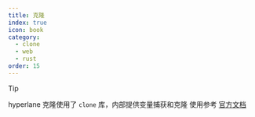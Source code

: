 ```yaml
---
title: 克隆
index: true
icon: book
category:
  - clone
  - web
  - rust
order: 15
---
```


> [!tip]
> hyperlane 克隆使用了 `clone` 库，内部提供变量捕获和克隆
> 使用参考 [官方文档](../clonelicious/README.md)

<Bottom />
